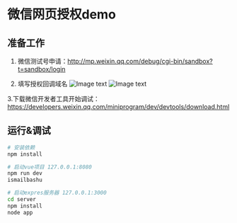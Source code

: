 # 微信网页授权demo

## 准备工作

1. 微信测试号申请：http://mp.weixin.qq.com/debug/cgi-bin/sandbox?t=sandbox/login

2. 填写授权回调域名
![Image text](https://github.com/huahua0406/vue-wechat-login/blob/master/static/img1.png)
![Image text](https://github.com/huahua0406/vue-wechat-login/blob/master/static/img2.png)

3.下载微信开发者工具开始调试：https://developers.weixin.qq.com/miniprogram/dev/devtools/download.html


## 运行&调试

``` bash
# 安装依赖
npm install

# 启动vue项目 127.0.0.1:8080
npm run dev
ismailbashu

# 启动expres服务器 127.0.0.1:3000
cd server
npm install
node app

```
